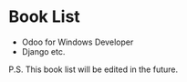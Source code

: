 # Book List

- Odoo for Windows Developer
- Django etc.

P.S. This book list will be edited in the future.